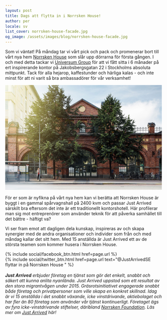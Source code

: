 ```yaml
---
layout: post
title: Dags att flytta in i Norrsken House!
author: per
locale: sv
list_cover: norrsken-house-facade.jpg
og_image: /assets/images/blog/norrsken-house-facade.jpg
---
```


Som vi väntat! På måndag tar vi vårt pick och pack och promenerar bort till vårt nya hem [Norrsken House](https://www.norrskenfoundation.org/#norrskenhouse) som slår upp dörrarna för första gången. I och med detta tackar vi [Universum Group](http://universumglobal.com) för att vi fått sitta i 6 månader på ert inspirerande kontor på Jakobsbergsgatan 22 i Stockholms absoluta mittpunkt. Tack för alla hejarop, kaffestunder och härliga kalas - och inte minst för att ni varit så bra ambassadörer för vår verksamhet!


![Norrsken House](/assets/images/blog/norrsken-house-facade.jpg)

För er som är nyfikna på vårt nya hem kan vi berätta att Norrsken House är byggt i en gammal spårvagnshall på 2400 kvm och passar Just Arrived särskilt bra eftersom det inte är ett traditionellt kontorshotell. Här profilerar man sig mot entreprenörer som använder teknik för att påverka samhället till det bättre - häftigt va?

Vi ser fram emot att dagligen dela kunskap, inspireras av och skapa synergier med de andra organisationer och individer som från och med måndag kallar det sitt hem. Med 15 anställda är Just Arrived ett av de största teamen som kommer husera i Norrsken House.



<div style="display:inline-block;">
  {% include social/facebook_btn.html href=page.url %}
</div>
<div style="display:inline-block;float:right">
  {% include social/twitter_btn.html href=page.url text="@JustArrivedSE flyttar in på Norrsken House " %}
  <br><br>
</div>

---

_**Just Arrived** erbjuder företag en tjänst som gör det enkelt, snabbt och säkert att kunna anlita nyanlända. Just Arrived uppstod som ett resultat av den stora migrantvågen under 2015. Gräsrotsinitiativet engagerade snabbt både företag och privatpersoner som ville skapa en konkret skillnad. Idag är vi 15 anställda i det snabbt växande, icke vinstdrivande, aktiebolaget och har fler än 80 företag som använder vår tjänst kontinuerligt. Företaget ägs av fyra icke-vinstdrivande stiftelser, däribland [Norrsken Foundation](http://norrskenfoundation.org). Läs mer om [Just Arrived](https://justarrived.se) här!_
